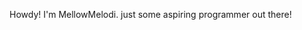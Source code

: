 Howdy! I'm MellowMelodi. just some aspiring programmer out there!

<!---
MellowMelodi/MellowMelodi is a ✨ special ✨ repository because its `README.md` (this file) appears on your GitHub profile.
You can click the Preview link to take a look at your changes.
--->
